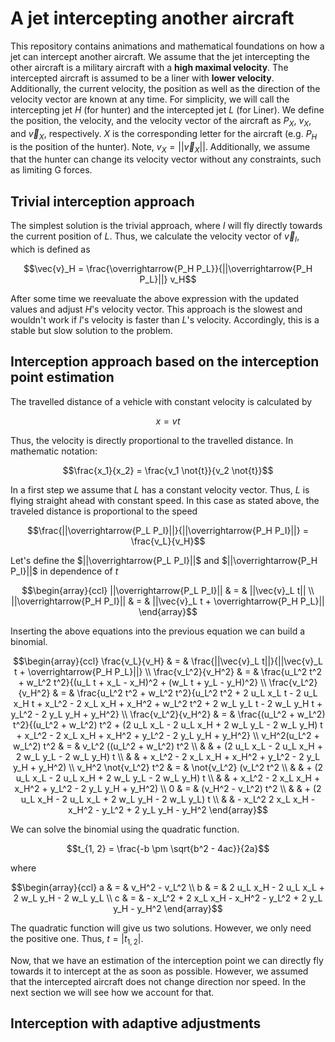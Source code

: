 # A jet intercepting another aircraft

This repository contains animations and mathematical foundations on how a jet
can intercept another aircraft. We assume that the jet intercepting the other
aircraft is a military aircraft with a **high maximal velocity**. The
intercepted aircraft is assumed to be a liner with **lower velocity**.
Additionally, the current velocity, the position as well as the direction of the
velocity vector are known at any time. For simplicity, we will call the
intercepting jet $H$ (for hunter) and the intercepted jet $L$ (for Liner). We
define the position, the velocity, and the velocity vector of the aircraft as
$P_X$, $v_X$, and $\vec{v}_X$, respectively. $X$ is the corresponding letter for
the aircraft (e.g. $P_H$ is the position of the hunter). Note, $v_X =
||\vec{v}_X||$. Additionally, we assume that the hunter can change its velocity
vector without any constraints, such as limiting G forces.

## Trivial interception approach

The simplest solution is the trivial approach, where $I$ will fly directly
towards the current position of $L$. Thus, we calculate the velocity vector of
$\vec{v}_I$, which is defined as

```math
\vec{v}_H = \frac{\overrightarrow{P_H P_L}}{||\overrightarrow{P_H P_L}||}
v_H
```

After some time we reevaluate the above expression with the updated values and
adjust $H$'s velocity vector. This approach is the slowest and wouldn't work if
$I$'s velocity is faster than $L$'s velocity. Accordingly, this is a stable but
slow solution to the problem.

## Interception approach based on the interception point estimation

The travelled distance of a vehicle with constant velocity is calculated by

```math
x = v t
```

Thus, the velocity is directly proportional to the travelled distance. In
mathematic notation:

```math
\frac{x_1}{x_2} = \frac{v_1 \not{t}}{v_2 \not{t}}
```

In a first step we assume that $L$ has a constant velocity vector. Thus, $L$ is
flying straight ahead with constant speed. In this case as stated above, the
traveled distance is proportional to the speed

```math
\frac{||\overrightarrow{P_L P_I}||}{||\overrightarrow{P_H P_I}||} =
\frac{v_L}{v_H}
```

Let's define the $||\overrightarrow{P_L P_I}||$ and
$||\overrightarrow{P_H P_I}||$ in dependence of $t$

```math
\begin{array}{ccl}
||\overrightarrow{P_L P_I}|| & = & ||\vec{v}_L t|| \\
||\overrightarrow{P_H P_I}|| & = & ||\vec{v}_L t + \overrightarrow{P_H P_L}||
\end{array}
```

Inserting the above equations into the previous equation we can build a
binomial.

```math
\begin{array}{ccl}
\frac{v_L}{v_H} & = & \frac{||\vec{v}_L t||}{||\vec{v}_L t + \overrightarrow{P_H
P_L}||} \\
\frac{v_L^2}{v_H^2} & = & \frac{u_L^2 t^2 + w_L^2 t^2}{(u_L t + x_L - x_H)^2 +
(w_L t + y_L - y_H)^2} \\
\frac{v_L^2}{v_H^2} & = & \frac{u_L^2 t^2 + w_L^2 t^2}{u_L^2 t^2 + 2 u_L x_L t -
2 u_L x_H t + x_L^2 - 2 x_L x_H + x_H^2 + w_L^2 t^2 + 2 w_L y_L t - 2 w_L y_H t
+ y_L^2 - 2 y_L y_H + y_H^2} \\
\frac{v_L^2}{v_H^2} & = & \frac{(u_L^2 + w_L^2) t^2}{(u_L^2 + w_L^2) t^2 + (2
u_L x_L - 2 u_L x_H + 2 w_L y_L - 2 w_L y_H) t + x_L^2 - 2 x_L x_H + x_H^2 +
y_L^2 - 2 y_L y_H + y_H^2} \\
v_H^2(u_L^2 + w_L^2) t^2 & = & v_L^2 ((u_L^2 + w_L^2) t^2 \\
& & + (2 u_L x_L - 2 u_L x_H + 2 w_L y_L - 2 w_L y_H) t \\
& & + x_L^2 - 2 x_L x_H + x_H^2 + y_L^2 - 2 y_L y_H + y_H^2) \\
v_H^2 \not{v_L^2} t^2 & = & \not{v_L^2} (v_L^2 t^2 \\
& & + (2 u_L x_L - 2 u_L x_H + 2 w_L y_L - 2 w_L y_H) t \\
& & + x_L^2 - 2 x_L x_H + x_H^2 + y_L^2 - 2 y_L y_H + y_H^2) \\
0 & = & (v_H^2 - v_L^2) t^2 \\
& & + (2 u_L x_H - 2 u_L x_L + 2 w_L y_H - 2 w_L y_L) t \\
& & - x_L^2 2 x_L x_H - x_H^2 - y_L^2 + 2 y_L y_H - y_H^2
\end{array}
```

We can solve the binomial using the quadratic function.

```math
t_{1, 2} = \frac{-b \pm \sqrt{b^2 - 4ac}}{2a}
```

where

```math
\begin{array}{ccl}
a & = & v_H^2 - v_L^2 \\
b & = & 2 u_L x_H - 2 u_L x_L + 2 w_L y_H - 2 w_L y_L \\
c & = & - x_L^2 + 2 x_L x_H - x_H^2 - y_L^2 + 2 y_L y_H - y_H^2
\end{array}
```

The quadratic function will give us two solutions. However, we only need the
positive one. Thus, $t = |t_{1, 2}|$.

Now, that we have an estimation of the interception point we can directly fly
towards it to intercept at the as soon as possible. However, we assumed that the
intercepted aircraft does not change direction nor speed. In the next section
we will see how we account for that.

## Interception with adaptive adjustments
